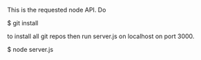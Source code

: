 This is the requested node API. Do 

$ git install

to install all git repos
then run server.js on localhost on port 3000.

$ node server.js
